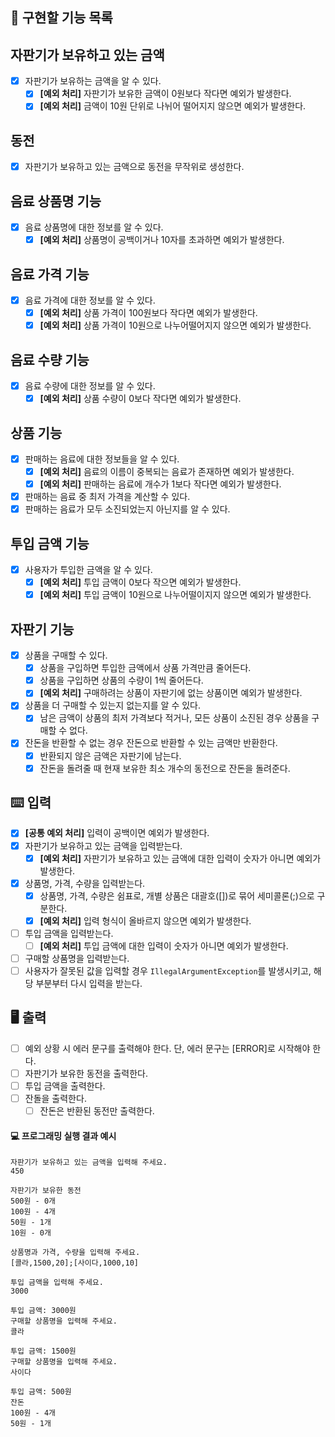 ## 🚀 구현할 기능 목록

## 자판기가 보유하고 있는 금액
- [x] 자판기가 보유하는 금액을 알 수 있다.
  - [x] **[예외 처리]** 자판기가 보유한 금액이 0원보다 작다면 예외가 발생한다.
  - [x] **[예외 처리]** 금액이 10원 단위로 나뉘어 떨어지지 않으면 예외가 발생한다.

## 동전
- [x] 자판기가 보유하고 있는 금액으로 동전을 무작위로 생성한다.

## 음료 상품명 기능
- [x] 음료 상품명에 대한 정보를 알 수 있다.
  - [x] **[예외 처리]** 상품명이 공백이거나 10자를 초과하면 예외가 발생한다.

## 음료 가격 기능
- [x] 음료 가격에 대한 정보를 알 수 있다.
  - [x] **[예외 처리]** 상품 가격이 100원보다 작다면 예외가 발생한다.
  - [x] **[예외 처리]** 상품 가격이 10원으로 나누어떨어지지 않으면 예외가 발생한다.

## 음료 수량 기능
- [x] 음료 수량에 대한 정보를 알 수 있다.
  - [x] **[예외 처리]** 상품 수량이 0보다 작다면 예외가 발생한다.

## 상품 기능
- [x] 판매하는 음료에 대한 정보들을 알 수 있다.
  - [x] **[예외 처리]** 음료의 이름이 중복되는 음료가 존재하면 예외가 발생한다.
  - [x] **[예외 처리]** 판매하는 음료에 개수가 1보다 작다면 예외가 발생한다.
- [x] 판매하는 음료 중 최저 가격을 계산할 수 있다.
- [x] 판매하는 음료가 모두 소진되었는지 아닌지를 알 수 있다.

## 투입 금액 기능
- [x] 사용자가 투입한 금액을 알 수 있다.
  - [x] **[예외 처리]** 투입 금액이 0보다 작으면 예외가 발생한다.
  - [x] **[예외 처리]** 투입 금액이 10원으로 나누어떨이지지 않으면 예외가 발생한다.

## 자판기 기능
- [x] 상품을 구매할 수 있다.
  - [x] 상품을 구입하면 투입한 금액에서 상품 가격만큼 줄어든다.
  - [x] 상품을 구입하면 상품의 수량이 1씩 줄어든다.
  - [x] **[예외 처리]** 구매하려는 상품이 자판기에 없는 상품이면 예외가 발생한다.
- [x] 상품을 더 구매할 수 있는지 없는지를 알 수 있다.
  - [x] 남은 금액이 상품의 최저 가격보다 적거나, 모든 상품이 소진된 경우 상품을 구매할 수 없다.
- [x] 잔돈을 반환할 수 없는 경우 잔돈으로 반환할 수 있는 금액만 반환한다. 
  - [x] 반환되지 않은 금액은 자판기에 남는다.
  - [x] 잔돈을 돌려줄 때 현재 보유한 최소 개수의 동전으로 잔돈을 돌려준다.

## ⌨️ 입력
- [x] **[공통 예외 처리]** 입력이 공백이면 예외가 발생한다.
- [x] 자판기가 보유하고 있는 금액을 입력받는다.
  - [x] **[예외 처리]** 자판기가 보유하고 있는 금액에 대한 입력이 숫자가 아니면 예외가 발생한다.
- [x] 상품명, 가격, 수량을 입력받는다.
  - [x] 상품명, 가격, 수량은 쉼표로, 개별 상품은 대괄호([])로 묶어 세미콜론(;)으로 구분한다.
  - [x] **[예외 처리]** 입력 형식이 올바르지 않으면 예외가 발생한다.
- [ ] 투입 금액을 입력받는다.
  - [ ] **[예외 처리]** 투입 금액에 대한 입력이 숫자가 아니면 예외가 발생한다.
- [ ] 구매할 상품명을 입력받는다.
- [ ] 사용자가 잘못된 값을 입력할 경우 `IllegalArgumentException`를 발생시키고, 해당 부분부터 다시 입력을 받는다.

## 🖥 출력
- [ ] 예외 상황 시 에러 문구를 출력해야 한다. 단, 에러 문구는 [ERROR]로 시작해야 한다.
- [ ] 자판기가 보유한 동전을 출력한다.
- [ ] 투입 금액을 출력한다.
- [ ] 잔돌을 출력한다.
  - [ ] 잔돈은 반환된 동전만 출력한다.

#### 💻 프로그래밍 실행 결과 예시

```
자판기가 보유하고 있는 금액을 입력해 주세요.
450

자판기가 보유한 동전
500원 - 0개
100원 - 4개
50원 - 1개
10원 - 0개

상품명과 가격, 수량을 입력해 주세요.
[콜라,1500,20];[사이다,1000,10]

투입 금액을 입력해 주세요.
3000

투입 금액: 3000원
구매할 상품명을 입력해 주세요.
콜라

투입 금액: 1500원
구매할 상품명을 입력해 주세요.
사이다

투입 금액: 500원
잔돈
100원 - 4개
50원 - 1개
```